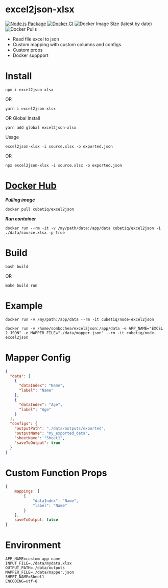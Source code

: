 # excel2json-xlsx
[![Node.js Package](https://github.com/CUBETIQ/excel2json/actions/workflows/npm-publish.yml/badge.svg)](https://github.com/CUBETIQ/excel2json/actions/workflows/npm-publish.yml)
[![Docker CI](https://github.com/CUBETIQ/excel2json/actions/workflows/docker-publish.yml/badge.svg)](https://github.com/CUBETIQ/excel2json/actions/workflows/docker-publish.yml)
![Docker Image Size (latest by date)](https://img.shields.io/docker/image-size/cubetiq/excel2json)
![Docker Pulls](https://img.shields.io/docker/pulls/cubetiq/excel2json)

- Read file excel to json
- Custom mapping with custom columns and configs
- Custom props
- Docker suppport

# Install
```shell
npm i excel2json-xlsx
```
OR
```shell
yarn i excel2json-xlsx
```
OR Global Install
```shell
yarn add global excel2json-xlsx
```
Usage
```shell
excel2json-xlsx -i source.xlsx -o exported.json
```
OR
```shell
npx excel2json-xlsx -i source.xlsx -o exported.json
```

# [Docker Hub](https://hub.docker.com/r/cubetiq/excel2json)
***Pulling image***
```shell
docker pull cubetiq/excel2json
```
***Run container***
```shell
docker run --rm -it -v /my/path/data:/app/data cubetiq/excel2json -i ./data/source.xlsx -p true
```

# Build

```shell
bash build
```

OR

```shell
make build run
```

# Example

```shell
docker run -v /my/path:/app/data --rm -it cubetiq/node-excel2json
```

```shell
docker run -v /home/sombochea/excel2json:/app/data -e APP_NAME="EXCEL 2 JSON" -e MAPPER_FILE="./data/mapper.json" --rm -it cubetiq/node-excel2json
```

# Mapper Config

```json
{
  "data": [
    {
      "dataIndex": "Name",
      "label": "Name"
    },
    {
      "dataIndex": "Age",
      "label": "Age"
    }
  ],
  "configs": {
    "outputPath": "./data/outputs/exported",
    "outputName": "my_exported_data",
    "sheetName": "Sheet1",
    "saveToOutput": true
  }
}
```

# Custom Function Props
```javascript
{
    mappings: [
        {
            "dataIndex": "Name",
            "label": "Name"
        }
    ],
    saveToOutput: false
}
```

# Environment

```env
APP_NAME=custom app name
INPUT_FILE=./data/mydata.xlsx
OUTPUT_PATH=./data/outputs
MAPPER_FILE=./data/mapper.json
SHEET_NAME=Sheet1
ENCODING=utf-8
```
